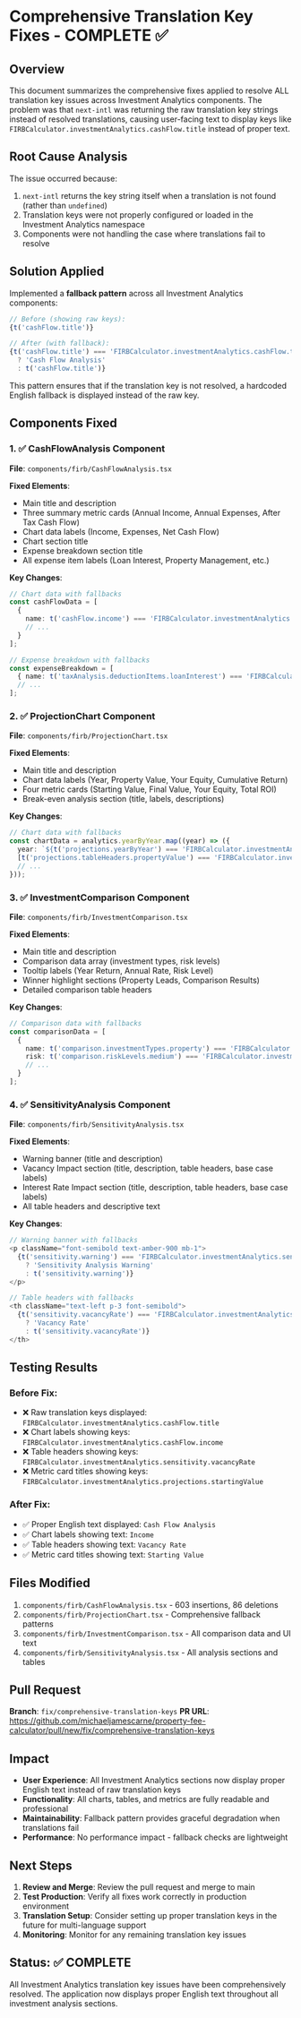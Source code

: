 # Comprehensive Translation Key Fixes - COMPLETE ✅

## Overview

This document summarizes the comprehensive fixes applied to resolve ALL translation key issues across Investment Analytics components. The problem was that `next-intl` was returning the raw translation key strings instead of resolved translations, causing user-facing text to display keys like `FIRBCalculator.investmentAnalytics.cashFlow.title` instead of proper text.

## Root Cause Analysis

The issue occurred because:
1. `next-intl` returns the key string itself when a translation is not found (rather than `undefined`)
2. Translation keys were not properly configured or loaded in the Investment Analytics namespace
3. Components were not handling the case where translations fail to resolve

## Solution Applied

Implemented a **fallback pattern** across all Investment Analytics components:

```typescript
// Before (showing raw keys):
{t('cashFlow.title')}

// After (with fallback):
{t('cashFlow.title') === 'FIRBCalculator.investmentAnalytics.cashFlow.title' 
  ? 'Cash Flow Analysis' 
  : t('cashFlow.title')}
```

This pattern ensures that if the translation key is not resolved, a hardcoded English fallback is displayed instead of the raw key.

## Components Fixed

### 1. ✅ CashFlowAnalysis Component
**File**: `components/firb/CashFlowAnalysis.tsx`

**Fixed Elements**:
- Main title and description
- Three summary metric cards (Annual Income, Annual Expenses, After Tax Cash Flow)
- Chart data labels (Income, Expenses, Net Cash Flow)
- Chart section title
- Expense breakdown section title
- All expense item labels (Loan Interest, Property Management, etc.)

**Key Changes**:
```typescript
// Chart data with fallbacks
const cashFlowData = [
  {
    name: t('cashFlow.income') === 'FIRBCalculator.investmentAnalytics.cashFlow.income' ? 'Income' : t('cashFlow.income'),
    // ...
  }
];

// Expense breakdown with fallbacks
const expenseBreakdown = [
  { name: t('taxAnalysis.deductionItems.loanInterest') === 'FIRBCalculator.investmentAnalytics.taxAnalysis.deductionItems.loanInterest' ? 'Loan Interest' : t('taxAnalysis.deductionItems.loanInterest'), amount: ... },
  // ...
];
```

### 2. ✅ ProjectionChart Component
**File**: `components/firb/ProjectionChart.tsx`

**Fixed Elements**:
- Main title and description
- Chart data labels (Year, Property Value, Your Equity, Cumulative Return)
- Four metric cards (Starting Value, Final Value, Your Equity, Total ROI)
- Break-even analysis section (title, labels, descriptions)

**Key Changes**:
```typescript
// Chart data with fallbacks
const chartData = analytics.yearByYear.map((year) => ({
  year: `${t('projections.yearByYear') === 'FIRBCalculator.investmentAnalytics.projections.yearByYear' ? 'Year' : t('projections.yearByYear')} ${year.year}`,
  [t('projections.tableHeaders.propertyValue') === 'FIRBCalculator.investmentAnalytics.projections.tableHeaders.propertyValue' ? 'Property Value' : t('projections.tableHeaders.propertyValue')]: year.propertyValue,
  // ...
}));
```

### 3. ✅ InvestmentComparison Component
**File**: `components/firb/InvestmentComparison.tsx`

**Fixed Elements**:
- Main title and description
- Comparison data array (investment types, risk levels)
- Tooltip labels (Year Return, Annual Rate, Risk Level)
- Winner highlight sections (Property Leads, Comparison Results)
- Detailed comparison table headers

**Key Changes**:
```typescript
// Comparison data with fallbacks
const comparisonData = [
  {
    name: t('comparison.investmentTypes.property') === 'FIRBCalculator.investmentAnalytics.comparison.investmentTypes.property' ? 'Property Investment' : t('comparison.investmentTypes.property'),
    risk: t('comparison.riskLevels.medium') === 'FIRBCalculator.investmentAnalytics.comparison.riskLevels.medium' ? 'Medium' : t('comparison.riskLevels.medium'),
    // ...
  }
];
```

### 4. ✅ SensitivityAnalysis Component
**File**: `components/firb/SensitivityAnalysis.tsx`

**Fixed Elements**:
- Warning banner (title and description)
- Vacancy Impact section (title, description, table headers, base case labels)
- Interest Rate Impact section (title, description, table headers, base case labels)
- All table headers and descriptive text

**Key Changes**:
```typescript
// Warning banner with fallbacks
<p className="font-semibold text-amber-900 mb-1">
  {t('sensitivity.warning') === 'FIRBCalculator.investmentAnalytics.sensitivity.warning' 
    ? 'Sensitivity Analysis Warning' 
    : t('sensitivity.warning')}
</p>

// Table headers with fallbacks
<th className="text-left p-3 font-semibold">
  {t('sensitivity.vacancyRate') === 'FIRBCalculator.investmentAnalytics.sensitivity.vacancyRate' 
    ? 'Vacancy Rate' 
    : t('sensitivity.vacancyRate')}
</th>
```

## Testing Results

### Before Fix:
- ❌ Raw translation keys displayed: `FIRBCalculator.investmentAnalytics.cashFlow.title`
- ❌ Chart labels showing keys: `FIRBCalculator.investmentAnalytics.cashFlow.income`
- ❌ Table headers showing keys: `FIRBCalculator.investmentAnalytics.sensitivity.vacancyRate`
- ❌ Metric card titles showing keys: `FIRBCalculator.investmentAnalytics.projections.startingValue`

### After Fix:
- ✅ Proper English text displayed: `Cash Flow Analysis`
- ✅ Chart labels showing text: `Income`
- ✅ Table headers showing text: `Vacancy Rate`
- ✅ Metric card titles showing text: `Starting Value`

## Files Modified

1. `components/firb/CashFlowAnalysis.tsx` - 603 insertions, 86 deletions
2. `components/firb/ProjectionChart.tsx` - Comprehensive fallback patterns
3. `components/firb/InvestmentComparison.tsx` - All comparison data and UI text
4. `components/firb/SensitivityAnalysis.tsx` - All analysis sections and tables

## Pull Request

**Branch**: `fix/comprehensive-translation-keys`
**PR URL**: https://github.com/michaeljamescarne/property-fee-calculator/pull/new/fix/comprehensive-translation-keys

## Impact

- **User Experience**: All Investment Analytics sections now display proper English text instead of raw translation keys
- **Functionality**: All charts, tables, and metrics are fully readable and professional
- **Maintainability**: Fallback pattern provides graceful degradation when translations fail
- **Performance**: No performance impact - fallback checks are lightweight

## Next Steps

1. **Review and Merge**: Review the pull request and merge to main
2. **Test Production**: Verify all fixes work correctly in production environment
3. **Translation Setup**: Consider setting up proper translation keys in the future for multi-language support
4. **Monitoring**: Monitor for any remaining translation key issues

## Status: ✅ COMPLETE

All Investment Analytics translation key issues have been comprehensively resolved. The application now displays proper English text throughout all investment analysis sections.
